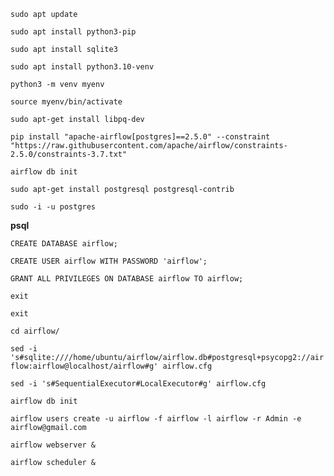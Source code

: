 `sudo apt update`

`sudo apt install python3-pip`

`sudo apt install sqlite3`

`sudo apt install python3.10-venv`

`python3 -m venv myenv`

`source myenv/bin/activate`

`sudo apt-get install libpq-dev`

`pip install "apache-airflow[postgres]==2.5.0" --constraint "https://raw.githubusercontent.com/apache/airflow/constraints-2.5.0/constraints-3.7.txt"`

`airflow db init`

`sudo apt-get install postgresql postgresql-contrib`

`sudo -i -u postgres`

**psql**

`CREATE DATABASE airflow;`

`CREATE USER airflow WITH PASSWORD 'airflow';`

`GRANT ALL PRIVILEGES ON DATABASE airflow TO airflow;`

`exit`

`exit`

`cd airflow/`

`sed -i 's#sqlite:////home/ubuntu/airflow/airflow.db#postgresql+psycopg2://airflow:airflow@localhost/airflow#g' airflow.cfg`

`sed -i 's#SequentialExecutor#LocalExecutor#g' airflow.cfg`

`airflow db init`

`airflow users create -u airflow -f airflow -l airflow -r Admin -e airflow@gmail.com`

`airflow webserver &`

`airflow scheduler &`
